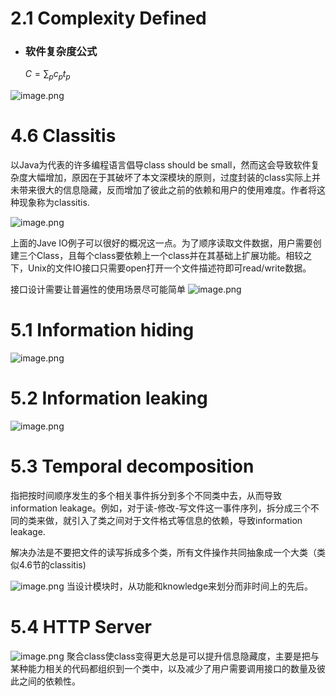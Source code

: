 # 2.1 Complexity Defined
* ### 软件复杂度公式
	$C = \sum_{p}{c_{p}t_{p}}$
	
![image.png](https://raw.githubusercontent.com/lj970926/image-hosting/master/images/20241212153540.png)
# 4.6 Classitis
以Java为代表的许多编程语言倡导class should be small，然而这会导致软件复杂度大幅增加，原因在于其破坏了本文深模块的原则，过度封装的class实际上并未带来很大的信息隐藏，反而增加了彼此之前的依赖和用户的使用难度。作者将这种现象称为classitis.

![image.png](https://raw.githubusercontent.com/lj970926/image-hosting/master/images/20241213102421.png)

上面的Jave IO例子可以很好的概况这一点。为了顺序读取文件数据，用户需要创建三个Class，且每个class要依赖上一个class并在其基础上扩展功能。相较之下，Unix的文件IO接口只需要open打开一个文件描述符即可read/write数据。

接口设计需要让普遍性的使用场景尽可能简单
![image.png](https://raw.githubusercontent.com/lj970926/image-hosting/master/images/20241213104018.png)

# 5.1 Information hiding

![image.png](https://raw.githubusercontent.com/lj970926/image-hosting/master/images/20241213113403.png)
# 5.2 Information leaking
![image.png](https://raw.githubusercontent.com/lj970926/image-hosting/master/images/20241216001727.png)
# 5.3 Temporal decomposition
指把按时间顺序发生的多个相关事件拆分到多个不同类中去，从而导致information leakage。例如，对于读-修改-写文件这一事件序列，拆分成三个不同的类来做，就引入了类之间对于文件格式等信息的依赖，导致information leakage.

解决办法是不要把文件的读写拆成多个类，所有文件操作共同抽象成一个大类（类似4.6节的classitis)

![image.png](https://raw.githubusercontent.com/lj970926/image-hosting/master/images/20241216122032.png)
当设计模块时，从功能和knowledge来划分而非时间上的先后。
# 5.4 HTTP Server
![image.png](https://raw.githubusercontent.com/lj970926/image-hosting/master/images/20241217194035.png)
聚合class使class变得更大总是可以提升信息隐藏度，主要是把与某种能力相关的代码都组织到一个类中，以及减少了用户需要调用接口的数量及彼此之间的依赖性。
